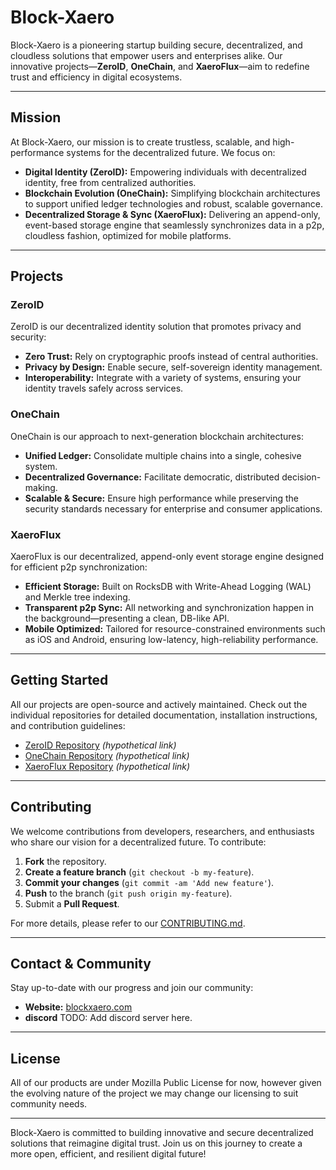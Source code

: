 # Block-Xaero

Block-Xaero is a pioneering startup building secure, decentralized, and cloudless solutions that empower users and enterprises alike. Our innovative projects—**ZeroID**, **OneChain**, and **XaeroFlux**—aim to redefine trust and efficiency in digital ecosystems.

---

## Mission

At Block-Xaero, our mission is to create trustless, scalable, and high-performance systems for the decentralized future. We focus on:
- **Digital Identity (ZeroID):** Empowering individuals with decentralized identity, free from centralized authorities.
- **Blockchain Evolution (OneChain):** Simplifying blockchain architectures to support unified ledger technologies and robust, scalable governance.
- **Decentralized Storage & Sync (XaeroFlux):** Delivering an append-only, event-based storage engine that seamlessly synchronizes data in a p2p, cloudless fashion, optimized for mobile platforms.

---

## Projects

### ZeroID
ZeroID is our decentralized identity solution that promotes privacy and security:
- **Zero Trust:** Rely on cryptographic proofs instead of central authorities.
- **Privacy by Design:** Enable secure, self-sovereign identity management.
- **Interoperability:** Integrate with a variety of systems, ensuring your identity travels safely across services.

### OneChain
OneChain is our approach to next-generation blockchain architectures:
- **Unified Ledger:** Consolidate multiple chains into a single, cohesive system.
- **Decentralized Governance:** Facilitate democratic, distributed decision-making.
- **Scalable & Secure:** Ensure high performance while preserving the security standards necessary for enterprise and consumer applications.

### XaeroFlux
XaeroFlux is our decentralized, append-only event storage engine designed for efficient p2p synchronization:
- **Efficient Storage:** Built on RocksDB with Write-Ahead Logging (WAL) and Merkle tree indexing.
- **Transparent p2p Sync:** All networking and synchronization happen in the background—presenting a clean, DB-like API.
- **Mobile Optimized:** Tailored for resource-constrained environments such as iOS and Android, ensuring low-latency, high-reliability performance.

---

## Getting Started

All our projects are open-source and actively maintained. Check out the individual repositories for detailed documentation, installation instructions, and contribution guidelines:

- [ZeroID Repository](https://github.com/block-xaero/zeroid) *(hypothetical link)*
- [OneChain Repository](https://github.com/block-xaero/onechain) *(hypothetical link)*
- [XaeroFlux Repository](https://github.com/block-xaero/xaeroflux) *(hypothetical link)*

---

## Contributing

We welcome contributions from developers, researchers, and enthusiasts who share our vision for a decentralized future. To contribute:
1. **Fork** the repository.
2. **Create a feature branch** (`git checkout -b my-feature`).
3. **Commit your changes** (`git commit -am 'Add new feature'`).
4. **Push** to the branch (`git push origin my-feature`).
5. Submit a **Pull Request**.

For more details, please refer to our [CONTRIBUTING.md](CONTRIBUTING.md).

---

## Contact & Community

Stay up-to-date with our progress and join our community:
- **Website:** [blockxaero.com](https://blockxaero.io)
- **discord** TODO: Add discord server here.
---

## License
All of our products are under Mozilla Public License for now, however given the evolving nature of the project
we may change our licensing to suit community needs.

---

Block-Xaero is committed to building innovative and secure decentralized solutions that reimagine digital trust. Join us on this journey to create a more open, efficient, and resilient digital future!
